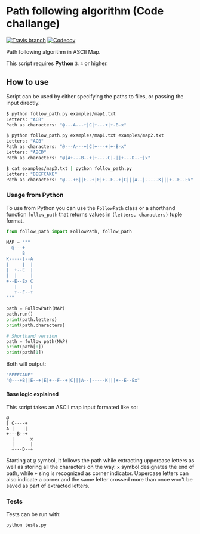 # Path following algorithm (Code challange)

[![Travis branch](https://img.shields.io/travis/dinoperovic/path-following-algorithm-code-challange/master.svg)](https://travis-ci.org/dinoperovic/path-following-algorithm-code-challange)
[![Codecov](https://img.shields.io/codecov/c/github/dinoperovic/path-following-algorithm-code-challange.svg)](http://codecov.io/github/dinoperovic/path-following-algorithm-code-challange)

Path following algorithm in ASCII Map.

This script requires **Python** `3.4` or higher.

## How to use

Script can be used by either specifying the paths to files, or passing
the input directly.

```sh
$ python follow_path.py examples/map1.txt
Letters: "ACB"
Path as characters: "@---A---+|C|+---+|+-B-x"

$ python follow_path.py examples/map1.txt examples/map2.txt
Letters: "ACB"
Path as characters: "@---A---+|C|+---+|+-B-x"
Letters: "ABCD"
Path as characters: "@|A+---B--+|+----C|-||+---D--+|x"

$ cat examples/map3.txt | python follow_path.py
Letters: "BEEFCAKE"
Path as characters: "@---+B||E--+|E|+--F--+|C|||A--|-----K|||+--E--Ex"
```

### Usage from Python

To use from Python you can use the `FollowPath` class or a shorthand function
`follow_path` that returns values in `(letters, characters)` tuple format.

```python
from follow_path import FollowPath, follow_path

MAP = """
  @---+
      B
K-----|--A
|     |  |
|  +--E  |
|  |     |
+--E--Ex C
   |     |
   +--F--+
"""

path = FollowPath(MAP)
path.run()
print(path.letters)
print(path.characters)

# Shorthand version
path = follow_path(MAP)
print(path[0])
print(path[1])
```

Both will output:

```sh
"BEEFCAKE"
"@---+B||E--+|E|+--F--+|C|||A--|-----K|||+--E--Ex"
```

#### Base logic explained

This script takes an ASCII map input formated like so:
```
@
| C----+
A |    |
+---B--+
  |      x
  |      |
  +---D--+
```

Starting at `@` symbol, it follows the path while extracting uppercase letters
as well as storing all the characters on the way. `x` symbol designates the end
of path, while `+` sing is recognized as corner indicator. Uppercase letters
can also indicate a corner and the same letter crossed more than once
won't be saved as part of extracted letters.

### Tests

Tests can be run with:

```sh
python tests.py
```

